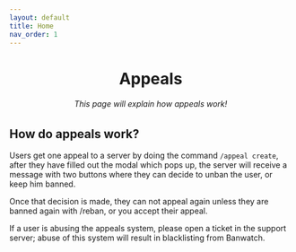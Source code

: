 ```yaml
---
layout: default
title: Home
nav_order: 1
---
```

<div style="text-align: center">
  <h1>Appeals</h1>
  <h6>This page will explain how appeals work!</h6>
</div>

## How do appeals work?
Users get one appeal to a server by doing the command `/appeal create`, after they have filled out the modal which pops up, the server will receive a message with two buttons where they can decide to unban the user, or keep him banned.

Once that decision is made, they can not appeal again unless they are banned again with /reban, or you accept their appeal. 

If a user is abusing the appeals system, please open a ticket in the support server; abuse of this system will result in blacklisting from Banwatch.